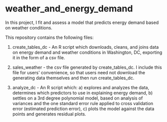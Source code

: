 # weather_and_energy_demand

In this project, I fit and assess a model that predicts energy demand based on weather conditions.

This repository contains the following files: 
   1. create_tables_dc - An R script which downloads, cleans, and joins data on energy demand and weather conditions in Washington, DC, 
      exporting it in the form of a csv file. 
      
   2. sales_weather - the csv file generated by create_tables_dc. I include this file for users' convenience, so that users need not 
      download the generating data themselves and then run create_tables_dc. 
      
   3. analyze_dc - An R script which:
        a) explores and analyzes the data, determines which predictors to use in explaining energy demand, 
        b) settles on a 3rd degree polynomial model, based on analysis of variances and the one standard error rule applied to cross validation error (estimated prediction error),
        c) plots the model against the data points and generates residual plots. 

